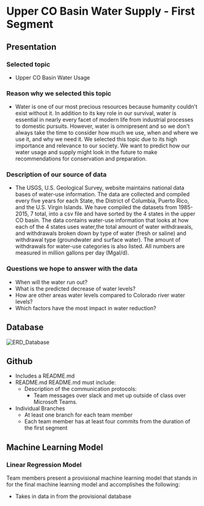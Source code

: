 # Upper CO Basin Water Supply - First Segment
## Presentation
### Selected topic
- Upper CO Basin Water Usage
### Reason why we selected this topic
- Water is one of our most precious resources because humanity couldn't exist without it. In addition to its key role in our survival, water is essential in nearly every facet of modern life from industrial processes to domestic pursuits. However, water is omnipresent and so we don't always take the time to consider how much we use, when and where we use it, and why we need it. We selected this topic due to its high importance and relevance to our society. We want to predict how our water usage and supply might look in the future to make recommendations for conservation and preparation.
### Description of our source of data
- The USGS, U.S. Geological Survey, website maintains national data bases of water-use information. The data are collected and compiled every five years for each State, the District of Columbia, Puerto Rico, and the U.S. Virgin Islands. We have compiled the datasets from 1985-2015, 7 total, into a csv file and have sorted by the 4 states in the upper CO basin. The data contains water-use information that looks at how each of the 4 states uses water,the total amount of water withdrawals, and withdrawals broken down by type of water (fresh or saline) and withdrawal type (groundwater and surface water). The amount of withdrawals for water-use categories is also listed. All numbers are measured in million gallons per day (Mgal/d).
### Questions we hope to answer with the data
- When will the water run out?
- What is the predicted decrease of water levels?
- How are other areas water levels compared to Colorado river water levels?
- Which factors have the most impact in water reduction?

## Database
![ERD_Database](https://user-images.githubusercontent.com/105477190/199865016-7e40cd30-6bda-43b5-a750-424b16ff89d6.png)

## Github
- Includes a README.md
- README.md README.md must include:
   - Description of the communication protocols:
      - Team messages over slack and met up outside of class over Microsoft Teams.
- Individual Branches
   - At least one branch for each team member
    - Each team member has at least four commits from the duration of the first segment
## Machine Learning Model
### Linear Regression Model
Team members present a provisional machine learning model that stands in for the final machine learning model and accomplishes the following:

- Takes in data in from the provisional database

